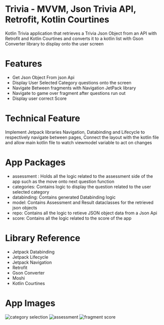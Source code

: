 # Trivia - MVVM, Json Trivia API, Retrofit, Kotlin Courtines
Kotlin Trivia application that retrieves a Trivia Json Object from an API with Retrofit and Kotlin Courtines and converts it to a kotlin list with Gson Converter library to display onto the user screen
# Features
* Get Json Object From json Api
* Display User Selected Category questions onto the screen
* Navigate Between fragments with Navigation JetPack library
* Navigate to game over fragment after questions run out
* Display user correct Score
# Technical Feature
Implement Jetpack libraries Navigation, Databinding and Lifecycle to respectively navigate between pages, Connect the layout with the kotlin file and allow main kotlin file to watch viewmodel variable to act on changes
# App Packages
* assessment : Holds all the logic related to the assessment side of the app such as the move onto next question function
* categories: Contains logic to display the question related to the user selected category
* databinding: Contains generated Databinding logic
* model: Contains Assessment and Result dataclasses for the retrieved json objects
* repo: Contains all the logic to retieve JSON object data from a Json Api
* score: Contains all the logic related to the score of the app
# Library Reference
* Jetpack Databinding
* Jetpack Lifecycle
* Jetpack Navigation
* Retrofit
* Gson Converter
* Moshi
* Kotlin Courtines
# App Images
![category selection](https://user-images.githubusercontent.com/56201348/123562134-a4894500-d7a4-11eb-9f33-0643b9ef195b.jpg)
![assessment](https://user-images.githubusercontent.com/56201348/123562137-a81ccc00-d7a4-11eb-9420-9267b8bbde24.jpg)
![fragment score](https://user-images.githubusercontent.com/56201348/123562138-a9e68f80-d7a4-11eb-86ef-69e97e7faf2c.jpg)
